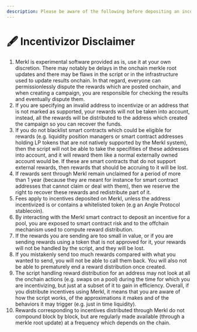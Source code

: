```yaml
---
description: Please be aware of the following before depositing an incentive on Merkl
---
```


# 🖋 Incentivizor Disclaimer

1. Merkl is experimental software provided as is, use it at your own discretion. There may notably be delays in the onchain merkle root updates and there may be flaws in the script or in the infrastructure used to update results onchain. In that regard, everyone can permissionlessly dispute the rewards which are posted onchain, and when creating a campaign, you are responsible for checking the results and eventually dispute them.
2. If you are specifying an invalid address to incentivize or an address that is not marked as supported, your rewards will not be taken into account, instead, all the rewards will be distributed to the address which created the campaign so you can recover the funds.
3. If you do not blacklist smart contracts which could be eligible for rewards (e.g. liquidity position managers or smart contract addresses holding LP tokens that are not natively supported by the Merkl system), then the script will not be able to take the specifities of these addresses into account, and it will reward them like a normal externally owned account would be. If these are smart contracts that do not support external rewards, then rewards that should be accruing to it will be lost.
4. If rewards sent through Merkl remain unclaimed for a period of more than 1 year (because they are meant for instance for smart contract addresses that cannot claim or deal with them), then we reserve the right to recover these rewards and redistribute part of it.
5. Fees apply to incentives deposited on Merkl, unless the address incentivized is or contains a whitelisted token (e.g an Angle Protocol stablecoin).
6. By interacting with the Merkl smart contract to deposit an incentive for a pool, you are exposed to smart contract risk and to the offchain mechanism used to compute reward distribution.
7. If the rewards you are sending are too small in value, or if you are sending rewards using a token that is not approved for it, your rewards will not be handled by the script, and they will be lost.
8. If you mistakenly send too much rewards compared with what you wanted to send, you will not be able to call them back. You will also not be able to prematurely end a reward distribution once created.
9. The script handling reward distribution for an address may not look at all the onchain actions (e.g. swaps on a pool) during the time for which you are incentivizing, but just at a subset of it to gain in efficiency. Overall, if you distribute incentives using Merkl, it means that you are aware of how the script works, of the approximations it makes and of the behaviors it may trigger (e.g. just in time liquidity).
10. Rewards corresponding to incentives distributed through Merkl do not compound block by block, but are regularly made available (through a merkle root update) at a frequency which depends on the chain.
